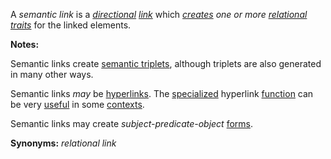 A *semantic link* is a *[directional](https://github.com/gcassel/Modular-Organization-Terminology/blob/master/terms/direct.md) [link](https://github.com/gcassel/Modular-Organization-Terminology/blob/master/terms/link.md)* which *[creates](https://github.com/gcassel/Modular-Organization-Terminology/blob/master/terms/create.md) one or more [relational traits](https://github.com/gcassel/Modular-Organization-Terminology/blob/master/terms/relational-trait.md)* for the linked elements.
		
**Notes:**  

Semantic links create [semantic triplets](https://github.com/gcassel/Modular-Organization-Terminology/blob/master/terms/semantic-triplet.md), although triplets are also generated in many other ways.

Semantic links *may* be [hyperlinks](https://github.com/gcassel/Modular-Organization-Terminology/blob/master/terms/hyperlink.md).  The [specialized](https://github.com/gcassel/Modular-Organization-Terminology/blob/master/terms/specialize.md) hyperlink [function](https://github.com/gcassel/Modular-Organization-Terminology/blob/master/terms/function.md) can be very [useful](https://github.com/gcassel/Modular-Organization-Terminology/blob/master/terms/use.md) in some [contexts](https://github.com/gcassel/Modular-Organization-Terminology/blob/master/terms/context.md).

Semantic links may create *subject-predicate-object* [forms](https://github.com/gcassel/Modular-Organization-Terminology/blob/master/terms/form.md).
		
**Synonyms:**  *relational link*
